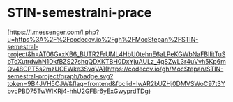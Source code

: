 # STIN-semestralni-prace


[https://l.messenger.com/l.php?u=https%3A%2F%2Fcodecov.io%2Fgh%2FMocStepan%2FSTIN-semestral-project&h=AT06GxxKB6_BUTR2FrUML4HbU0tehnE6aLPeKGWbNaFBIIitTuSbToXutrdwhN1DkfBZS27shqQDXKTBH0DxYjuAULz_4gSZwL3r4uVvh5Kp6mQv48CPT5s2mzUCEWke3SvqVA](https://codecov.io/gh/MocStepan/STIN-semestral-project/graph/badge.svg?token=9B4JVH5CJW&flag=frontend&fbclid=IwAR2bUZHj0DMVSWoC97t3YbvcPBD75TwWIKRj4-hhU2GFBr6yExGwyprdTDg)
